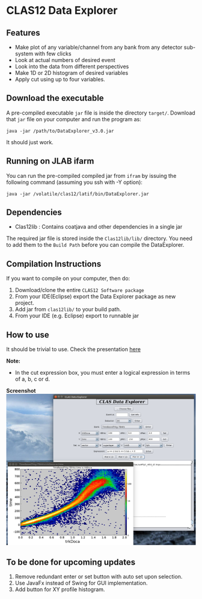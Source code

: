 CLAS12 Data Explorer
=======================

Features
----------

 - Make plot of any variable/channel from any bank from any detector sub-system with few clicks 
 - Look at actual numbers of desired event
 - Look into the data from different perspectives
 - Make 1D or 2D histogram of desired variables
 - Apply cut using up to four variables.


Download the executable
-----------------------
A pre-compiled executable ```jar``` file is inside the directory ```target/```. Download that ```jar``` file on your computer and run the program as:

```
java -jar /path/to/DataExplorer_v3.0.jar
```

It should just work.


Running on JLAB ifarm
---------------------
You can run the pre-compiled compiled jar from ```ifram``` by issuing the following command (assuming you ssh with -Y option):
```
java -jar /volatile/clas12/latif/bin/DataExplorer.jar
```

Dependencies
--------------

 - Clas12lib : Contains coatjava and other dependencies in a single jar

The required jar file is stored inside the ```Clas12lib/lib/``` directory. You need to add them to the ```Build Path``` before you can compile the DataExplorer. 

Compilation Instructions
------------------------

If you want to compile on your computer, then do:

1. Download/clone the entire ```CLAS12 Software package```
2. From your IDE(Eclipse) export the Data Explorer package as new project.
3. Add jar from ```clas12lib/``` to your build path.
4. From your IDE (e.g. Eclipse) export to runnable jar

How to use
----------
It should be trivial to use.
Check the presentation [here](https://userweb.jlab.org/~latif/Hall_B/DC_Update_CalCom_meeting_July14_2017.pdf)

**Note:**
- In the cut expression box, you must enter a logical expression in terms of a, b, c or d. 


**Screenshot**
![Demo](Demo.jpg)


To be done for upcoming updates
-------------------------------

1. Remove redundant enter or set button with auto set upon selection.
2. Use JavaFx instead of Swing for GUI implementation.
3. Add button for XY profile histogram.
